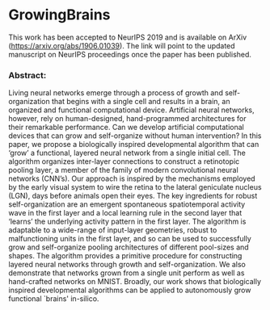# GrowingBrains

This work has been accepted to NeurIPS 2019 and is available on ArXiv (https://arxiv.org/abs/1906.01039). The link will point to the updated manuscript on NeurIPS proceedings once the paper has been published. 

### Abstract:

Living neural networks emerge through a process of growth and self-organization that begins with a single cell and results in a brain, 
an organized and functional computational device. Artificial neural networks, however, rely on human-designed, hand-programmed architectures for their remarkable performance. Can we develop artificial computational devices that can grow and self-organize without human intervention? In this paper, we propose a biologically inspired developmental algorithm that can ‘grow’ a functional, layered neural network from a single initial cell. The algorithm organizes inter-layer connections to construct a retinotopic pooling layer, a member of the family of modern convolutional neural networks (CNN’s).  Our approach is inspired by the mechanisms employed by the early visual system to wire the retina to the lateral geniculate nucleus (LGN), days before animals open their eyes.  The key ingredients for robust self-organization are an emergent spontaneous spatiotemporal activity wave in the first layer and a local learning rule in the second layer that ‘learns’ the underlying activity pattern in the first layer.  The algorithm is adaptable to a wide-range of input-layer geometries, robust to malfunctioning units in the first layer, and so can be used to successfully grow and self-organize pooling architectures of different pool-sizes and shapes. The algorithm provides a primitive procedure for constructing layered neural networks through growth and self-organization. We also demonstrate that networks grown from a single unit perform as well as hand-crafted networks on MNIST. Broadly, our work shows that biologically inspired developmental algorithms can be applied to autonomously grow functional `brains' in-silico.
